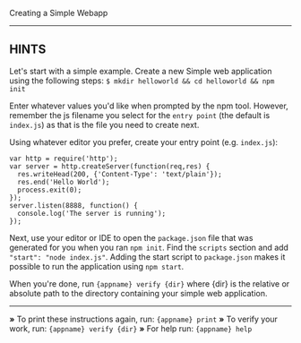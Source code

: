 Creating a Simple Webapp

----------------------------------------------------------------------
## HINTS

Let's start with a simple example. Create a new Simple web application using the following steps:
    `$ mkdir helloworld && cd helloworld && npm init`

Enter whatever values you'd like when prompted by the npm tool. However, remember the js filename you select for the `entry point` (the default is `index.js`) as that is the file you need to create next.

Using whatever editor you prefer, create your entry point (e.g. `index.js`):
```
var http = require('http');
var server = http.createServer(function(req,res) {
  res.writeHead(200, {'Content-Type': 'text/plain'});
  res.end('Hello World');
  process.exit(0);
});
server.listen(8888, function() {
  console.log('The server is running');
});
```
Next, use your editor or IDE to open the `package.json` file that was generated for you when you ran `npm init`. Find the `scripts` section and add `"start": "node index.js"`. Adding the start script to `package.json` makes it possible to run the application using `npm start`.

When you're done, run `{appname} verify {dir}` where {dir} is the relative or absolute path to the directory containing your simple web application.

----------------------------------------------------------------------

 __»__ To print these instructions again, run: `{appname} print`
 __»__ To verify your work, run: `{appname} verify {dir}`
 __»__ For help run: `{appname} help`
